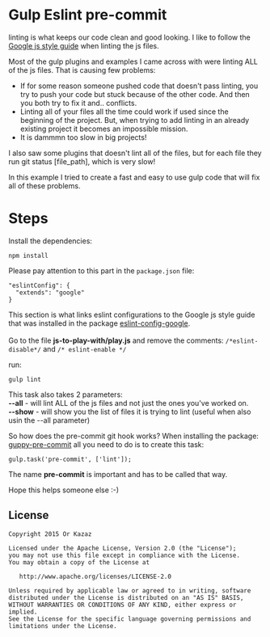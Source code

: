# Gulp Eslint pre-commit
linting is what keeps our code clean and good looking.
I like to follow the [Google js style guide](https://google.github.io/styleguide/javascriptguide.xml) when linting the js files.

Most of the gulp plugins and examples I came across with were linting ALL of the js files.
That is causing few problems:
* If for some reason someone pushed code that doesn't pass linting, you try to push your code but stuck because of the other code. And then you both try to fix it and.. conflicts.
* Linting all of your files all the time could work if used since the beginning of the project. But, when trying to add linting in an already existing project it becomes an impossible mission.
* It is dammmn too slow in big projects!

I also saw some plugins that doesn't lint all of the files, but for each file they run git status [file_path], which is very slow!

In this example I tried to create a fast and easy to use gulp code that will fix all of these problems.

# Steps
Install the dependencies:
```
npm install
```

Please pay attention to this part in the ```package.json``` file:
```
"eslintConfig": {
  "extends": "google"
}
```
This section is what links eslint configurations to the Google js style guide that was installed in the package [eslint-config-google](https://www.npmjs.com/package/eslint-config-google).
<br><br>
Go to the file **js-to-play-with/play.js** and remove the comments: ```/*eslint-disable*/``` and ```/* eslint-enable */```

run:
```
gulp lint
```
This task also takes 2 parameters:
<br>
**--all** - will lint ALL of the js files and not just the ones you've worked on.
<br>
**--show** - will show you the list of files it is trying to lint (useful when also usin the --all parameter)

So how does the pre-commit git hook works?
When installing the package: [guppy-pre-commit](https://github.com/therealklanni/guppy-pre-commit) all you need to do is to create this task:
```
gulp.task('pre-commit', ['lint']);
```
The name **pre-commit** is important and has to be called that way.

Hope this helps someone else :-)

## License

    Copyright 2015 Or Kazaz

    Licensed under the Apache License, Version 2.0 (the "License");
    you may not use this file except in compliance with the License.
    You may obtain a copy of the License at

       http://www.apache.org/licenses/LICENSE-2.0

    Unless required by applicable law or agreed to in writing, software
    distributed under the License is distributed on an "AS IS" BASIS,
    WITHOUT WARRANTIES OR CONDITIONS OF ANY KIND, either express or implied.
    See the License for the specific language governing permissions and
    limitations under the License.
